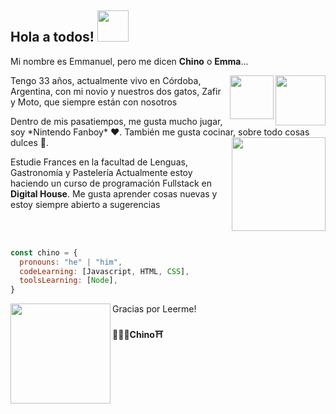 ## **Hola a todos! <img src="https://media.giphy.com/media/mGcNjsfWAjY5AEZNw6/giphy.gif" width="50">**

<p>Mi nombre es Emmanuel, pero me dicen <b>Chino</b> o <b>Emma</b>...</p>
<img align='right' src="https://media2.giphy.com/media/ZCes4khR2025X0rOLY/giphy.gif" width="80"><img align='right' src="https://media4.giphy.com/media/cmCEsJZHYBPels360q/200w.gif" width="70">
<p>Tengo 33 años, actualmente vivo en Córdoba, Argentina, con mi novio y nuestros dos gatos, Zafir y Moto, que siempre están con nosotros</p> 
Dentro de mis pasatiempos, me gusta mucho jugar, soy *Nintendo Fanboy* ❤. También me gusta cocinar, sobre todo cosas dulces 🍰.
<img align='right' src="https://media1.giphy.com/media/jdPMeyv9rn0hZHh8n9/giphy.gif" width="150">
<p>Estudie Frances en la facultad de Lenguas, Gastronomía y Pastelería Actualmente estoy haciendo un curso de programación Fullstack en <b>Digital House</b>. Me gusta aprender cosas nuevas y estoy siempre abierto a sugerencias </p><br><br>

```javascript
const chino = {
  pronouns: "he" | "him",
  codeLearning: [Javascript, HTML, CSS],
  toolsLearning: [Node],
}
```

<img align='left' src="https://media3.giphy.com/media/er19eYafoFxrq/giphy.gif" width="160"> 
<p>Gracias por Leerme!<br>
<br>
<b>🙋🏻‍♂️Chino⛩️</b></p> 

